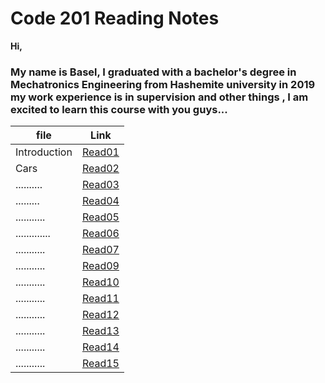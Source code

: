 # Code 201 Reading Notes

**Hi,**

### My name is Basel, I graduated with a bachelor's degree in Mechatronics Engineering from Hashemite university in 2019 my work experience is in supervision and other things , I am excited to learn this course with you guys...


| file     | Link       |
| ---------| -----------|
| Introduction   | [Read01]() |
| Cars |  [Read02]()   |
| ..........  |  [Read03]()   |
| .........   |  [Read04]()   |
| ...........  |  [Read05]()   |
| .............  |  [Read06]()
| ...........  |  [Read07]()
| ...........   |  [Read09]()   |
| ...........   |  [Read10]()   |
| ...........   |  [Read11]()   |
| ...........   |  [Read12]()   |
| ...........   |  [Read13]()   |
| ...........   |  [Read14]()   |
| ...........   |  [Read15]()   |

